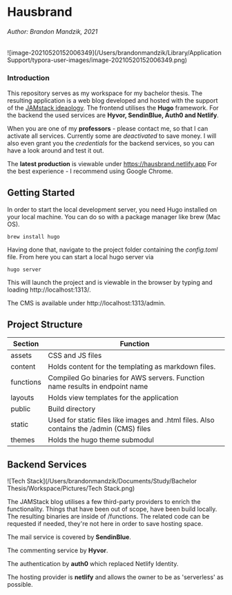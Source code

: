 # Hausbrand

###### Author: Brandon Mandzik, 2021

![image-20210520152006349](/Users/brandonmandzik/Library/Application Support/typora-user-images/image-20210520152006349.png)



### Introduction

This repository serves as my workspace for my bachelor thesis. The resulting application is a web blog developed and hosted with the support of the [JAMstack ideaology](https://jamstack.org). The frontend utilises the **Hugo** framework. For the backend the used services are **Hyvor, SendinBlue, Auth0 and Netlify**. 

When you are one of my **professors** - please contact me, so that I can activate all services. Currently some are *deactivated* to save money. I will also even grant you the *credentials* for the backend services, so you can have a look around and test it out.

The **latest production** is viewable under https://hausbrand.netlify.app
For the best experience - I recommend  using Google Chrome.



## Getting Started

In order to start the local development server, you need Hugo installed on your local machine. You can do so with a package manager like brew (Mac OS).

```shell
brew install hugo
```

Having done that, navigate to the project folder containing the _config.toml_ file.
From here you can start a local hugo server via

```shell
hugo server
```

This will launch the project and is viewable in the browser by typing and loading http://localhost:1313/.

The CMS is available under http://localhost:1313/admin.



## Project Structure

| Section   | Function                                                     |
| --------- | ------------------------------------------------------------ |
| assets    | CSS and JS files                                             |
| content   | Holds content for the templating as markdown files.          |
| functions | Compiled Go binaries for AWS servers. Function name results in endpoint name |
| layouts   | Holds view templates for the application                     |
| public    | Build directory                                              |
| static    | Used for static files like images and .html files. Also contains the /admin (CMS) files |
| themes    | Holds the hugo theme submodul                                |



## Backend Services

![Tech Stack](/Users/brandonmandzik/Documents/Study/Bachelor Thesis/Workspace/Pictures/Tech Stack.png)



The JAMStack blog utilises a few third-party providers to enrich the functionality. Things that have been out of scope, have been build locally. The resulting binaries are inside of /functions. The related code can be requested if needed, they're not here in order to save hosting space. 

The mail service is covered by **SendinBlue**.

The commenting service by __Hyvor__.

The authentication by __auth0__ which replaced Netlify Identity. 

The hosting provider is **netlify** and allows the owner to be as 'serverless' as possible. 

